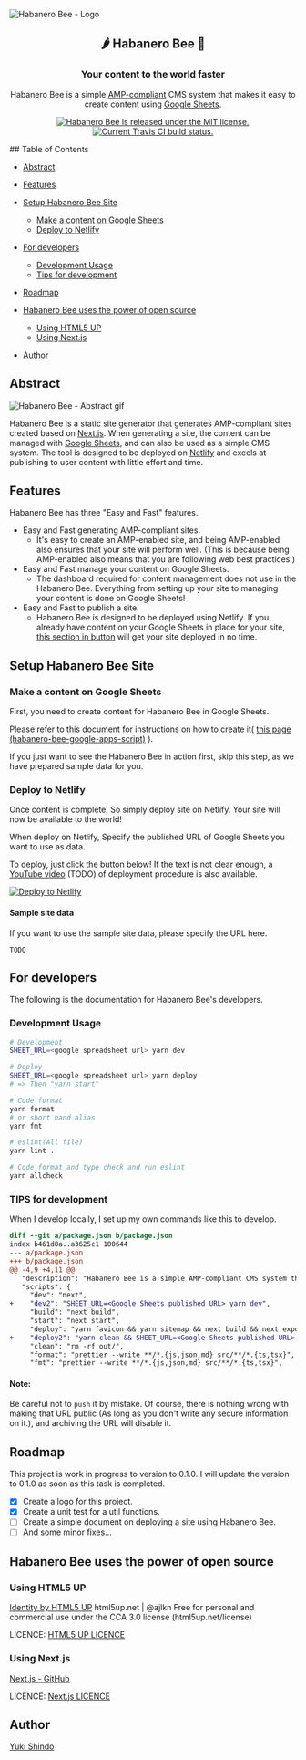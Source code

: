 ![Habanero Bee - Logo](https://user-images.githubusercontent.com/8216064/109447036-28951f80-7a86-11eb-80ec-e7e77939dd86.png)

<h2 align="center">🌶 Habanero Bee 🐝</h2>

<h3 align="center">Your content to the world faster</h3>

<p align="center">Habanero Bee is a simple <a href="https://amp.dev/" target="_blank" rel="noopener  noreferrer">AMP-compliant</a> CMS system that makes it easy to create content using <a href="https://www.google.com/sheets/about/" target="_blank" rel="noopener  noreferrer">Google Sheets</a>.</p>

<p align="center">
  <a href="https://github.com/shinshin86/habanero-bee/blob/main/LICENSE">
    <img src="https://img.shields.io/github/license/shinshin86/habanero-bee?color=blue" alt="Habanero Bee is released under the MIT license." />
  </a>
  <a href="https://travis-ci.org/shinshin86/habanero-bee">
    <img src="https://travis-ci.org/shinshin86/habanero-bee.svg?branch=main" alt="Current Travis CI build status." />
  </a>
</p>
## Table of Contents

- [Abstract](#abstract)
- [Features](#features)

- [Setup Habanero Bee Site](#setup-habanero-bee-site)
  - [Make a content on Google Sheets](#make-a-content-on-google-sheets)
  - [Deploy to Netlify](#deploy-to-netlify)
- [For developers](#for-developers)
  - [Development Usage](#development-usage)
  - [Tips for development](#tips-for-development)
- [Roadmap](#roadmap)
- [Habanero Bee uses the power of open source](#habanero-bee-uses-the-power-of-open-source)
  - [Using HTML5 UP](#using-html5-up)
  - [Using Next.js](#using-next.js)
- [Author](#author)

## Abstract

![Habanero Bee - Abstract gif](https://user-images.githubusercontent.com/8216064/110764965-04f88300-8297-11eb-8977-cfc26ca137d2.gif)

Habanero Bee is a static site generator that generates AMP-compliant sites created based on [Next.js](https://github.com/vercel/next.js/).
When generating a site, the content can be managed with [Google Sheets](https://www.google.com/sheets/about/), and can also be used as a simple CMS system.
The tool is designed to be deployed on [Netlify](https://www.netlify.com/) and excels at publishing to user content with little effort and time.

## Features

Habanero Bee has three "Easy and Fast" features.

- Easy and Fast generating AMP-compliant sites.
  - It's easy to create an AMP-enabled site, and being AMP-enabled also ensures that your site will perform well.
    (This is because being AMP-enabled also means that you are following web best practices.)
- Easy and Fast manage your content on Google Sheets.
  - The dashboard required for content management does not use in the Habanero Bee.
    Everything from setting up your site to managing your content is done on Google Sheets!
- Easy and Fast to publish a site.
  - Habanero Bee is designed to be deployed using Netlify.
    If you already have content on your Google Sheets in place for your site, [this section in button](#deploy-to-netlify) will get your site deployed in no time.

## Setup Habanero Bee Site

### Make a content on Google Sheets

First, you need to create content for Habanero Bee in Google Sheets.

Please refer to this document for instructions on how to create it( [this page (habanero-bee-google-apps-script)](https://github.com/shinshin86/habanero-bee-google-apps-script) ).

If you just want to see the Habanero Bee in action first, skip this step, as we have prepared sample data for you.

### Deploy to Netlify

Once content is complete, So simply deploy site on Netlify.
Your site will now be available to the world!

When deploy on Netlify, Specify the published URL of Google Sheets you want to use as data.

To deploy, just click the button below!
If the text is not clear enough, a [YouTube video]() (TODO) of deployment procedure is also available.

<a href="https://app.netlify.com/start/deploy?repository=https://github.com/shinshin86/habanero-bee">
  <img src="https://www.netlify.com/img/deploy/button.svg" title="Deploy to Netlify"></a>

#### Sample site data

If you want to use the sample site data, please specify the URL here.

```
TODO
```

## For developers

The following is the documentation for Habanero Bee's developers.

### Development Usage

```bash
# Development
SHEET_URL=<google spreadsheet url> yarn dev

# Deploy
SHEET_URL=<google spreadsheet url> yarn deploy
# => Then "yarn start"

# Code format
yarn format
# or short hand alias
yarn fmt

# eslint(All file)
yarn lint .

# Code format and type check and run eslint
yarn allcheck
```

### TIPS for development

When I develop locally, I set up my own commands like this to develop.

```diff
diff --git a/package.json b/package.json
index b461d8a..a3625c1 100644
--- a/package.json
+++ b/package.json
@@ -4,9 +4,11 @@
   "description": "Habanero Bee is a simple AMP-compliant CMS system that makes it easy to create content using Google Sheets.",
   "scripts": {
     "dev": "next",
+    "dev2": "SHEET_URL=<Google Sheets published URL> yarn dev",
     "build": "next build",
     "start": "next start",
     "deploy": "yarn favicon && yarn sitemap && next build && next export",
+    "deploy2": "yarn clean && SHEET_URL=<Google Sheets published URL> yarn deploy && yarn start",
     "clean": "rm -rf out/",
     "format": "prettier --write **/*.{js,json,md} src/**/*.{ts,tsx}",
     "fmt": "prettier --write **/*.{js,json,md} src/**/*.{ts,tsx}",
```

#### Note:

Be careful not to `push` it by mistake.
Of course, there is nothing wrong with making that URL public (As long as you don't write any secure information on it.), and archiving the URL will disable it.

## Roadmap

This project is work in progress to version to 0.1.0.
I will update the version to 0.1.0 as soon as this task is completed.

- [x] Create a logo for this project.
- [x] Create a unit test for a util functions.
- [ ] Create a simple document on deploying a site using Habanero Bee.
- [ ] And some minor fixes...

## Habanero Bee uses the power of open source

### Using HTML5 UP

[Identity by HTML5 UP](https://html5up.net/identity)
html5up.net | @ajlkn
Free for personal and commercial use under the CCA 3.0 license (html5up.net/license)

LICENCE: [HTML5 UP LICENCE](https://html5up.net/license)

### Using Next.js

[Next.js - GitHub](https://github.com/vercel/next.js)

LICENCE: [Next.js LICENCE](https://github.com/vercel/next.js/blob/canary/license.md)

## Author

[Yuki Shindo](https://shinshin86.com)
